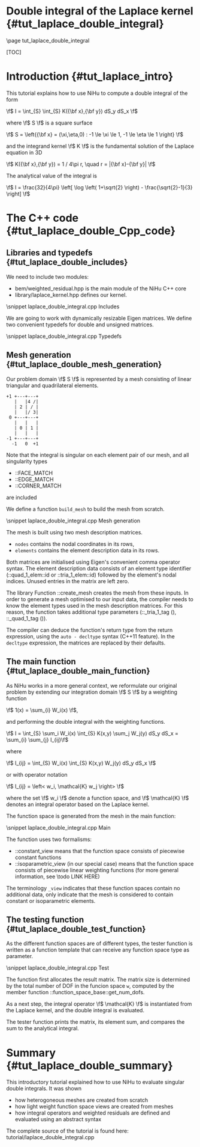 Double integral of the Laplace kernel {#tut_laplace_double_integral}
=====================================

\page tut_laplace_double_integral

[TOC]

Introduction {#tut_laplace_intro}
============

This tutorial explains how to use NiHu to compute a double integral of the form

\f$ I = \int_{S} \int_{S} K({\bf x},{\bf y}) dS_y dS_x \f$

where \f$ S \f$ is a square surface

\f$ S = \left\{{\bf x} = (\xi,\eta,0) : -1 \le \xi \le 1, -1 \le \eta \le 1 \right\} \f$

and the integrand kernel \f$ K \f$ is the fundamental solution of the Laplace equation in 3D

\f$ K({\bf x},{\bf y}) = 1 / 4\pi r, \quad r = |{\bf x}-{\bf y}| \f$

The analytical value of the integral is

\f$ I = \frac{32}{4\pi} \left[ \log \left( 1+\sqrt{2} \right) - \frac{\sqrt{2}-1}{3} \right] \f$


The C++ code {#tut_laplace_double_Cpp_code}
============

Libraries and typedefs {#tut_laplace_double_includes}
----------------------

We need to include two modules:
- bem/weighted_residual.hpp is the main module of the NiHu C++ core
- library/laplace_kernel.hpp defines our kernel.

\snippet laplace_double_integral.cpp Includes

We are going to work with dynamically resizable Eigen matrices. We define two convenient typedefs for double and unsigned matrices.

\snippet laplace_double_integral.cpp Typedefs


Mesh generation {#tut_laplace_double_mesh_generation}
---------------

Our problem domain \f$ S \f$ is represented by a mesh consisting of linear triangular and quadrilateral elements.

	+1 +---+---+
	   |   |4 /|
	   | 2 | / |
	   |   |/ 3|
	 0 +---+---+
	   |   |   |
	   | 0 | 1 |
	   |   |   |
	-1 +---+---+
	  -1   0  +1

Note that the integral is singular on each element pair of our mesh, and all singularity types
- ::FACE_MATCH
- ::EDGE_MATCH
- ::CORNER_MATCH

are included

We define a function `build_mesh` to build the mesh from scratch.

\snippet laplace_double_integral.cpp Mesh generation

The mesh is built using two mesh description matrices.
- `nodes` contains the nodal coordinates in its rows,
- `elements` contains the element description data in its rows.

Both matrices are initialised using Eigen's convenient comma operator syntax.
The element description data consists of an element type identifier (::quad_1_elem::id or ::tria_1_elem::id) followed by the element's nodal indices.
Unused entries in the matrix are left zero.

The library Function ::create_mesh creates the mesh from these inputs.
In order to generate a mesh optimised to our input data, the compiler needs to know the element types used in the mesh description matrices.
For this reason, the function takes additional type parameters (::_tria_1_tag (), ::_quad_1_tag ()).

The compiler can deduce the function's return type from the return expression, using the `auto - decltype` syntax (C++11 feature).
In the `decltype` expression, the matrices are replaced by their defaults.

The main function {#tut_laplace_double_main_function}
-----------------

As NiHu works in a more general context, we reformulate our original problem by extending our integration domain \f$ S \f$ by a weighting function

\f$ 1(x) = \sum_{i} W_i(x) \f$,

and performing the double integral with the weighting functions.

\f$ I = \int_{S} \sum_i W_i(x) \int_{S} K(x,y) \sum_j W_j(y) dS_y dS_x = \sum_{i} \sum_{j} I_{ij}\f$

where

\f$ I_{ij} = \int_{S} W_i(x) \int_{S} K(x,y) W_j(y) dS_y dS_x \f$

or with operator notation

\f$ I_{ij} = \left< w_i, \mathcal{K} w_j \right> \f$

where the set \f$ w_i \f$ denote a function space, and \f$ \mathcal{K} \f$ denotes an integral operator based on the Laplace kernel.

The function space is generated from the mesh in the main function:

\snippet laplace_double_integral.cpp Main

The function uses two formalisms:
- ::constant_view means that the function space consists of piecewise constant functions
- ::isoparametric_view (in our special case) means that the function space consists of piecewise linear weighting functions (for more general information, see \todo LINK HERE)

The terminology `_view` indicates that these function spaces contain no additional data, only indicate that the mesh is considered to contain constant or isoparametric elements.


The testing function {#tut_laplace_double_test_function}
--------------------

As the different function spaces are of different types, the tester function is written as a function template that can receive any function space type as parameter.

\snippet laplace_double_integral.cpp Test

The function first allocates the result matrix. The matrix size is determined by the total number of DOF in the funcion space `w`, computed by the member function ::function_space_base::get_num_dofs.

As a next step, the integral operator \f$ \mathcal{K} \f$ is instantiated from the Laplace kernel, and the double integral is evaluated.

The tester function prints the matrix, its element sum, and compares the sum to the analytical integral.

Summary {#tut_laplace_double_summary}
=======

This introductory tutorial explained how to use NiHu to evaluate singular double integrals.
It was shown
- how heterogoneous meshes are created from scratch
- how light weight function space views are created from meshes
- how integral operators and weighted residuals are defined and evaluated using an abstract syntax

The complete source of the tutorial is found here: tutorial/laplace_double_integral.cpp
